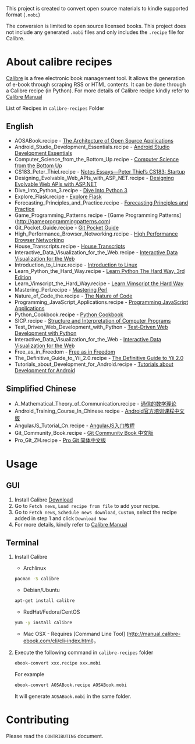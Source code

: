 This project is created to convert open source materials to kindle supported format (`.mobi`)

The conversion is limited to open source licensed books. This project does not include any generated `.mobi` files and only includes the `.recipe` file for Calibre.

# About calibre recipes

[Calibre](http://calibre-ebook.com/) is a free electronic book management tool. It allows the generation of e-book through scraping RSS or HTML contents. It can be done through a Calibre recipe (in Python). For more details of Calibre recipe kindly refer to [Calibre Manual](http://manual.calibre-ebook.com/news.html)

List of Recipes in `calibre-recipes` Folder

## English

+ AOSABook.recipe - [The Architecture of Open Source Applications](http://www.aosabook.org/en/index.html)
+ Android_Studio_Development_Essentials.recipe - [Android Studio Development Essentials](http://www.techotopia.com/index.php/Android_Studio_Development_Essentials)
+ Computer_Science_from_the_Bottom_Up.recipe - [Computer Science from the Bottom Up](http://www.bottomupcs.com/index.html)
+ CS183_Peter_Thiel.recipe - [Notes Essays—Peter Thiel’s CS183: Startup](http://blakemasters.com/peter-thiels-cs183-startup)
+ Designing_Evolvable_Web_APIs_with_ASP_NET.recipe - [Designing Evolvable Web APIs with ASP.NET](http://chimera.labs.oreilly.com/books/1234000001708)
+ Dive_Into_Python_3.recipe - [Dive Into Python 3](http://www.diveintopython3.net/)
+ Explore_Flask.recipe - [Explore Flask](http://exploreflask.com/)
+ Forecasting_Principles_and_Practice.recipe - [Forecasting Principles and Practice](http://otexts.com/fpp/)
+ Game_Programming_Patterns.recipe - [Game Programming Patterns] (http://gameprogrammingpatterns.com)
+ Git_Pocket_Guide.recipe - [Git Pocket Guide](http://chimera.labs.oreilly.com/books/1230000000561)
+ High_Performance_Browser_Networking.recipe - [High Performance Browser Networking](http://chimera.labs.oreilly.com/books/1230000000545/index.html)
+ House_Transcripts.recipe - [House Transcripts](http://clinic-duty.livejournal.com/12225.html)
+ Interactive_Data_Visualization_for_the_Web.recipe - [Interactive Data Visualization for the Web](http://chimera.labs.oreilly.com/books/1230000000345)
+ Introduction_to_Linux.recipe - [Introduction to Linux](http://tldp.org/LDP/intro-linux/html/)
+ Learn_Python_the_Hard_Way.recipe - [Learn Python The Hard Way, 3rd Edition](http://learnpythonthehardway.org/book/)
+ Learn_Vimscript_the_Hard_Way.recipe - [Learn Vimscript the Hard Way](http://learnvimscriptthehardway.stevelosh.com/)
+ Mastering_Perl.recipe - [Mastering Perl](http://chimera.labs.oreilly.com/books/1234000001527)
+ Nature_of_Code_the.recipe - [The Nature of Code](http://natureofcode.com/book/)
+ Programming_JavaScript_Applications.recipe - [Programming JavaScript Applications](http://chimera.labs.oreilly.com/books/1234000000262)
+ Python_Cookbook.recipe - [Python Cookbook](http://chimera.labs.oreilly.com/books/1230000000393)
+ SICP.recipe - [Structure and Interpretation of Computer Programs](http://mitpress.mit.edu/sicp/full-text/book/book.html)
+ Test_Driven_Web_Development_with_Python - [Test-Driven Web Development with Python](http://chimera.labs.oreilly.com/books/1234000000754)
+ Interactive_Data_Visualization_for_the_Web - [Interactive Data Visualization for the Web](http://chimera.labs.oreilly.com/books/1230000000345)
+ Free_as_in_Freedom - [Free as in Freedom](http://www.oreilly.com/openbook/freedom)
+ The_Definitive_Guide_to_Yii_2.0.recipe - [The Definitive Guide to Yii 2.0](http://www.yiiframework.com/doc-2.0/guide-index.html)
+ Tutorials_about_Development_for_Android.recipe - [Tutorials about Development for Android](http://www.vogella.com/tutorials/android.html)

## Simplified Chinese

+ A_Mathematical_Theory_of_Communication.recipe - [通信的数学理论](http://www.ituring.com.cn/minibook/611)
+ Android_Training_Course_In_Chinese.recipe - [Android官方培训课程中文版](http://hukai.me/android-training-course-in-chinese/)
+ AngularJS_Tutorial_Cn.recipe - [AngularJS入门教程](http://www.ituring.com.cn/minibook/303)
+ Git_Community_Book.recipe - [Git Community Book 中文版](http://gitbook.liuhui998.com/)
+ Pro_Git_ZH.recipe - [Pro Git 简体中文版](http://iissnan.com/progit/)

# Usage

## GUI

1. Install Calibre [Download](http://calibre-ebook.com/download)
2. Go to `Fetch news`, `Load recipe from file` to add your recipe.
3. Go to `Fetch news`, `Schedule news download`, `Custom`, select the recipe added in step 1 and click `Download Now`
4. For more details, kindly refer to [Calibre Manual](http://manual.calibre-ebook.com/news.html)

## Terminal

1. Install Calibre

   * Archlinux

   ```bash
   pacman -S calibre
   ```

   * Debian/Ubuntu

   ```bash
   apt-get install calibre
   ```

   * RedHat/Fedora/CentOS

   ```bash
   yum -y install calibre
   ```

   * Mac OSX - Requires [Command Line Tool] (http://manual.calibre-ebook.com/cli/cli-index.html)。

2. Execute the following command in `calibre-recipes` folder

   ```bash
   ebook-convert xxx.recipe xxx.mobi
   ```

   For example

   ```bash
   ebook-convert AOSABook.recipe AOSABook.mobi
   ```

   It will generate `AOSABook.mobi` in the same folder.

# Contributing

Please read the `CONTRIBUTING` document.
